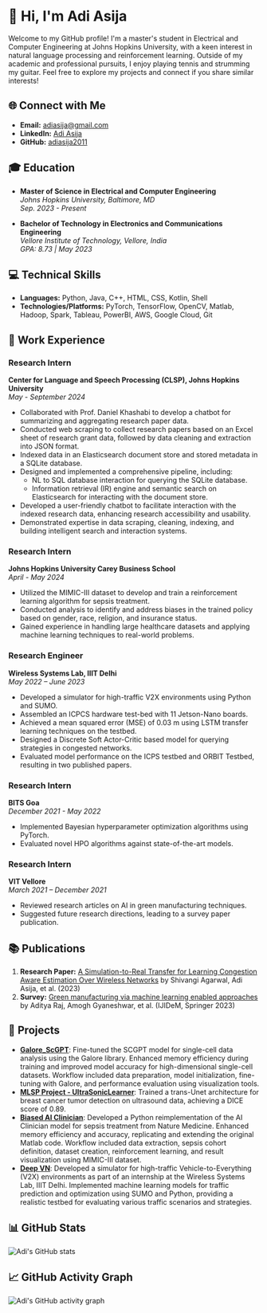 # 👋 Hi, I'm Adi Asija

Welcome to my GitHub profile! I'm a master's student in Electrical and Computer Engineering at Johns Hopkins University, with a keen interest in natural language processing and reinforcement learning. Outside of my academic and professional pursuits, I enjoy playing tennis and strumming my guitar. Feel free to explore my projects and connect if you share similar interests!

## 🌐 Connect with Me

- **Email:** [adiasija@gmail.com](mailto:adiasija@gmail.com)
- **LinkedIn:** [Adi Asija](https://www.linkedin.com/in/adi-asija)
- **GitHub:** [adiasija2011](https://github.com/adiasija2011)

## 🎓 Education

- **Master of Science in Electrical and Computer Engineering**  
  *Johns Hopkins University, Baltimore, MD*  
  *Sep. 2023 - Present*

- **Bachelor of Technology in Electronics and Communications Engineering**  
  *Vellore Institute of Technology, Vellore, India*  
  *GPA: 8.73 | May 2023*

## 💻 Technical Skills

- **Languages:** Python, Java, C++, HTML, CSS, Kotlin, Shell
- **Technologies/Platforms:** PyTorch, TensorFlow, OpenCV, Matlab, Hadoop, Spark, Tableau, PowerBI, AWS, Google Cloud, Git

## 🏢 Work Experience

### Research Intern  
**Center for Language and Speech Processing (CLSP), Johns Hopkins University**  
*May - September 2024*  
- Collaborated with Prof. Daniel Khashabi to develop a chatbot for summarizing and aggregating research paper data.
- Conducted web scraping to collect research papers based on an Excel sheet of research grant data, followed by data cleaning and extraction into JSON format.
- Indexed data in an Elasticsearch document store and stored metadata in a SQLite database.
- Designed and implemented a comprehensive pipeline, including:
  - NL to SQL database interaction for querying the SQLite database.
  - Information retrieval (IR) engine and semantic search on Elasticsearch for interacting with the document store.
- Developed a user-friendly chatbot to facilitate interaction with the indexed research data, enhancing research accessibility and usability.
- Demonstrated expertise in data scraping, cleaning, indexing, and building intelligent search and interaction systems.

### Research Intern  
**Johns Hopkins University Carey Business School**  
*April - May 2024*  
- Utilized the MIMIC-III dataset to develop and train a reinforcement learning algorithm for sepsis treatment.
- Conducted analysis to identify and address biases in the trained policy based on gender, race, religion, and insurance status.
- Gained experience in handling large healthcare datasets and applying machine learning techniques to real-world problems.

### Research Engineer  
**Wireless Systems Lab, IIIT Delhi**  
*May 2022 – June 2023*  
- Developed a simulator for high-traffic V2X environments using Python and SUMO.
- Assembled an ICPCS hardware test-bed with 11 Jetson-Nano boards.
- Achieved a mean squared error (MSE) of 0.03 m using LSTM transfer learning techniques on the testbed.
- Designed a Discrete Soft Actor-Critic based model for querying strategies in congested networks.
- Evaluated model performance on the ICPS testbed and ORBIT Testbed, resulting in two published papers.

### Research Intern  
**BITS Goa**  
*December 2021 - May 2022*  
- Implemented Bayesian hyperparameter optimization algorithms using PyTorch.
- Evaluated novel HPO algorithms against state-of-the-art models.

### Research Intern  
**VIT Vellore**  
*March 2021 – December 2021*  
- Reviewed research articles on AI in green manufacturing techniques.
- Suggested future research directions, leading to a survey paper publication.

## 📚 Publications

1. **Research Paper:** [A Simulation-to-Real Transfer for Learning Congestion Aware Estimation Over Wireless Networks](https://www.techrxiv.org/doi/full/10.36227/techrxiv.24332269.v1) by Shivangi Agarwal, Adi Asija, et al. (2023)
2. **Survey:** [Green manufacturing via machine learning enabled approaches](https://link.springer.com/article/10.1007/s12008-022-01136-0) by Aditya Raj, Amogh Gyaneshwar, et al. (IJIDeM, Springer 2023)

## 🔬 Projects
- **[Galore_ScGPT](https://github.com/adiasija2011/Galore_ScGPT)**: Fine-tuned the SCGPT model for single-cell data analysis using the Galore library. Enhanced memory efficiency during training and improved model accuracy for high-dimensional single-cell datasets. Workflow included data preparation, model initialization, fine-tuning with Galore, and performance evaluation using visualization tools.
- **[MLSP Project - UltraSonicLearner](https://github.com/adiasija2011/UltraSonicLearner)**: Trained a trans-Unet architecture for breast cancer tumor detection on ultrasound data, achieving a DICE score of 0.89.
- **[Biased AI Clinician](https://github.com/adiasija2011/biased_ai_clinician)**: Developed a Python reimplementation of the AI Clinician model for sepsis treatment from Nature Medicine. Enhanced memory efficiency and accuracy, replicating and extending the original Matlab code. Workflow included data extraction, sepsis cohort definition, dataset creation, reinforcement learning, and result visualization using MIMIC-III dataset.
- **[Deep VN](https://github.com/adiasija2011/deep_vn)**: Developed a simulator for high-traffic Vehicle-to-Everything (V2X) environments as part of an internship at the Wireless Systems Lab, IIIT Delhi. Implemented machine learning models for traffic prediction and optimization using SUMO and Python, providing a realistic testbed for evaluating various traffic scenarios and strategies.



## 📊 GitHub Stats

![Adi's GitHub stats](https://github-readme-stats.vercel.app/api?username=adiasija2011&show_icons=true&theme=radical)

## 📈 GitHub Activity Graph

![Adi's GitHub activity graph](https://activity-graph.herokuapp.com/graph?username=adiasija2011&theme=react-dark)

